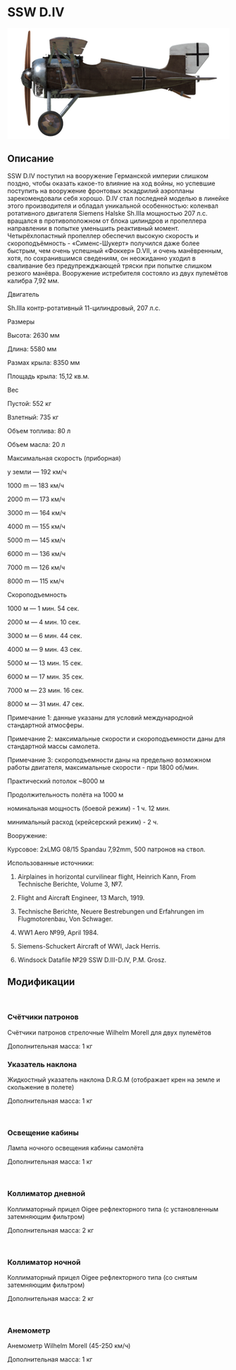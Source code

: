 # SSW D.IV
  

  
![schuckertdiv](../images/schuckertdiv.png)
  

  
## Описание
  

  
SSW D.IV поступил на вооружение Германской империи слишком поздно, чтобы оказать какое-то влияние на ход войны, но успевшие поступить на вооружение фронтовых эскадрилий аэропланы зарекомендовали себя хорошо. D.IV стал последней моделью в линейке этого производителя и обладал уникальной особенностью: коленвал ротативного двигателя Siemens Halske Sh.IIIa мощностью 207 л.с. вращался в противоположном от блока цилиндров и пропеллера направлении в попытке уменьшить реактивный момент. Четырёхлопастный пропеллер обеспечил высокую скорость и скороподъёмность - «Сименс-Шукерт» получился даже более быстрым, чем очень успешный «Фоккер» D.VII, и очень манёвренным, хотя, по сохранившимся сведениям, он неожиданно уходил в сваливание без предупрежджающей тряски при попытке слишком резкого манёвра. Вооружение истребителя состояло из двух пулемётов калибра 7,92 мм.
  
 
  

  
Двигатель
  
Sh.IIIa контр-ротативный 11-цилиндровый, 207 л.с.
  

  
Размеры
  
Высота: 2630 мм
  
Длина: 5580 мм
  
Размах крыла: 8350 мм
  
Площадь крыла: 15,12 кв.м.
  

  
Вес
  
Пустой: 552 кг
  
Взлетный: 735 кг
  
Объем топлива: 80 л
  
Объем масла: 20 л
  

  
Максимальная скорость (приборная)
  
у земли — 192 км/ч
  
1000 m — 183 км/ч
  
2000 m — 173 км/ч
  
3000 m — 164 км/ч
  
4000 m — 155 км/ч
  
5000 m — 145 км/ч
  
6000 m — 136 км/ч
  
7000 m — 126 км/ч
  
8000 m — 115 км/ч
  

  
Скороподъемность
  
1000 м — 1 мин. 54 сек.
  
2000 м — 4 мин. 10 сек.
  
3000 м — 6 мин. 44 сек.
  
4000 м — 9 мин. 43 сек.
  
5000 м — 13 мин. 15 сек.
  
6000 м — 17 мин. 35 сек.
  
7000 м — 23 мин. 16 сек.
  
8000 м — 31 мин. 47 сек.
  

  
Примечание 1: данные указаны для условий международной стандартной атмосферы.
  
Примечание 2: максимальные скорости и скороподъемности даны для стандартной массы самолета.
  
Примечание 3: скороподъемности даны на предельно возможном работы двигателя, максимальные скорости - при 1800 об/мин.
  

  
Практический потолок ~8000 м
  

  
Продолжительность полёта на 1000 м
  
номинальная мощность (боевой режим) - 1 ч. 12 мин.
  
минимальный расход (крейсерский режим) - 2 ч.
  

  
Вооружение:
  
Курсовое: 2хLMG 08/15 Spandau 7,92mm, 500 патронов на ствол.
  

  
Использованные источники:
  
1) Airplaines in horizontal curvilinear flight, Heinrich Kann, From Technische Berichte, Volume 3, №7.
  
2) Flight and Aircraft Engineer, 13 March, 1919.
  
3) Technische Berichte, Neuere Bestrebungen und Erfahrungen im Flugmotorenbau, Von Schwager.
  
4) WW1 Aero №99, April 1984.
  
5) Siemens-Schuckert Aircraft of WWI, Jack Herris.
  
6) Windsock Datafile №29 SSW D.III-D.IV, P.M. Grosz.
  

  
## Модификации
  
﻿
  
  
### Счётчики патронов
  

  
Счётчики патронов стрелочные Wilhelm Morell для двух пулемётов
  
Дополнительная масса: 1 кг﻿
  
  
### Указатель наклона
  

  
Жидкостный указатель наклона D.R.G.M (отображает крен на земле и скольжение в полете)
  
Дополнительная масса: 1 кг
  
﻿
  
  
### Освещение кабины
  

  
Лампа ночного освещения кабины самолёта
  
Дополнительная масса: 1 кг
  
﻿
  
  
### Коллиматор дневной
  

  
Коллиматорный прицел Oigee рефлекторного типа (с установленным затемняющим фильтром)
  
Дополнительная масса: 2 кг
  
﻿
  
  
### Коллиматор ночной
  

  
Коллиматорный прицел Oigee рефлекторного типа (со снятым затемняющим фильтром)
  
Дополнительная масса: 2 кг
  
﻿
  
  
### Анемометр
  

  
Анемометр Wilhelm Morell (45-250 км/ч)
  
Дополнительная масса: 1 кг
  
